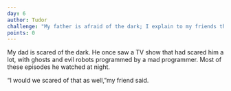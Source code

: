 ```yaml
---
day: 6
author: Tudor
challenge: "My father is afraid of the dark; I explain to my friends that this is something normal, so that they should laugh"
points: 0
---
```


My dad is scared of the dark. He once saw a TV show that had scared him a lot, with ghosts and evil robots programmed by a mad programmer. Most of these episodes he watched at night.


“I would we scared of that as well,”my friend said.